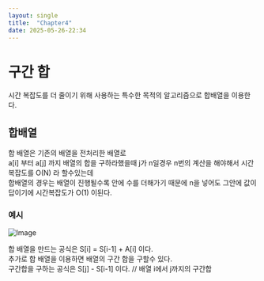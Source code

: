 ```yaml
---
layout: single
title:  "Chapter4"
date: 2025-05-26-22:34 
---
```


# 구간 합

시간 복잡도를 더 줄이기 위해 사용하는 특수한 목적의 알고리즘으로 합배열을 이용한다.  

## 합배열

합 배열은 기존의 배열을 전처리한 배열로  
a[i] 부터 a[j] 까지 배열의 합을 구하라했을때 j가 n일경우 n번의 계산을 해야해서 시간 복잡도를 O(N) 라 할수있는데  
합배열의 경우는 배열이 진행될수록 안에 수를 더해가기 때문에 n을 넣어도 그안에 값이 답이기에 시간복잡도가 O(1) 이된다.  

### 예시
![Image](https://github.com/user-attachments/assets/9a83a7f0-7bff-4b23-a0d7-11f125d59a67)


합 배열을 만드는 공식은 S[i] = S[i-1] + A[i] 이다.  
추가로 합 배열을 이용하면 배열의 구간 합을 구할수 있다.  
구간합을 구하는 공식은 S[j] - S[i-1] 이다. // 배열 i에서 j까지의 구간합


